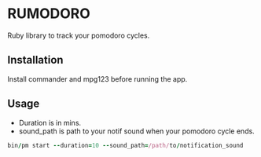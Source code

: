 # RUMODORO

Ruby library to track your pomodoro cycles.

## Installation

  Install commander and mpg123 before running the app.

## Usage ##

- Duration is in mins.
- sound_path is path to your notif sound when your pomodoro cycle ends.
```ruby
bin/pm start --duration=10 --sound_path=/path/to/notification_sound
```

